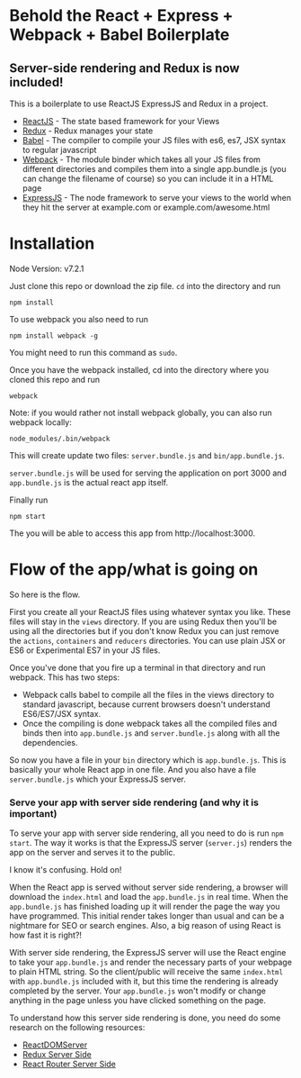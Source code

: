 # Behold the React + Express + Webpack + Babel Boilerplate
## Server-side rendering and Redux is now included!

This is a boilerplate to use ReactJS ExpressJS and Redux in a project.

- [ReactJS] - The state based framework for your Views
- [Redux] - Redux manages your state
- [Babel] - The compiler to compile your JS files with es6, es7, JSX syntax to regular javascript
- [Webpack] - The module binder which takes all your JS files from different directories and compiles them into a single app.bundle.js (you can change the filename of course) so you can include it in a HTML page
- [ExpressJS] - The node framework to serve your views to the world when they hit the server at example.com or example.com/awesome.html


# Installation

Node Version: v7.2.1

Just clone this repo or download the zip file. `cd` into the directory and run

    npm install

To use webpack you also need to run

    npm install webpack -g

You might need to run this command as `sudo`.

Once you have the webpack installed, cd into the directory where you cloned this repo and run

    webpack

Note: if you would rather not install webpack globally, you can also run webpack locally:

    node_modules/.bin/webpack

This will create update two files: `server.bundle.js` and `bin/app.bundle.js`.

`server.bundle.js` will be used for serving the application on port 3000 and `app.bundle.js` is the actual react app itself.

Finally run

    npm start

The you will be able to access this app from http://localhost:3000.

# Flow of the app/what is going on
So here is the flow.

First you create all your ReactJS files using whatever syntax you like. These files will stay in the `views` directory. If you are using Redux then you'll be using all the directories but if you don't know Redux you can just remove the `actions`, `containers` and `reducers` directories. You can use plain JSX or ES6 or Experimental ES7 in your JS files.

Once you've done that you fire up a terminal in that directory and run webpack. This has two steps:

- Webpack calls babel to compile all the files in the views directory to standard javascript, because current browsers doesn't understand ES6/ES7/JSX syntax.
- Once the compiling is done webpack takes all the compiled files and binds then into `app.bundle.js` and `server.bundle.js` along with all the dependencies.

So now you have a file in your `bin` directory which is `app.bundle.js`. This is basically your whole React app in one file. And you also have a file `server.bundle.js` which your ExpressJS server.

### Serve your app with server side rendering (and why it is important)

To serve your app with server side rendering, all you need to do is run `npm start`. The way it works is that the ExpressJS server (`server.js`) renders the app on the server and serves it to the public.

I know it's confusing. Hold on!

When the React app is served without server side rendering, a browser will download the `index.html` and load the `app.bundle.js` in real time. When the `app.bundle.js` has finished loading up it will render the page the way you have programmed. This initial render takes longer than usual and can be a nightmare for SEO or search engines. Also, a big reason of using React is how fast it is right?!

With server side rendering, the ExpressJS server will use the React engine to take your `app.bundle.js` and render the necessary parts of your webpage to plain HTML string. So the client/public will receive the same `index.html` with `app.bundle.js` included with it, but this time the rendering is already completed by the server. Your `app.bundle.js` won't modify or change anything in the page unless you have clicked something on the page.

To understand how this server side rendering is done, you need do some research on the following resources:

- [ReactDOMServer]
- [Redux Server Side]
- [React Router Server Side]


[ReactJS]: <https://facebook.github.io/react/>
[Babel]: <https://babeljs.io/>
[Webpack]: <https://webpack.github.io/>
[ExpressJS]: <http://expressjs.com/>
[Redux]: <http://redux.js.org/>
[ReactDOMServer]: <https://facebook.github.io/react/docs/react-dom-server.html>
[Redux Server Side]: <http://redux.js.org/docs/recipes/ServerRendering.html>
[React Router Server Side]: <https://github.com/ReactTraining/react-router/blob/master/docs/guides/ServerRendering.md>
